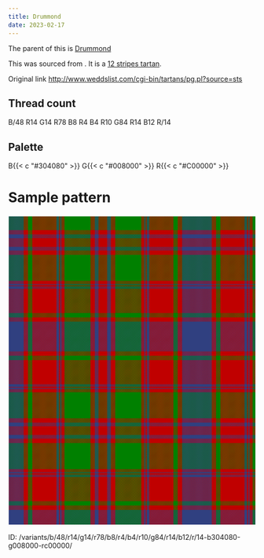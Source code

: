 ```yaml
---
title: Drummond
date: 2023-02-17
---
```

The parent of this is [Drummond](/tartans/b/48/r14/g14/r78/b8/r4/b4/r10/g84/r14/b12/r/14/)


This was sourced from <no value>.  It is a [12 stripes tartan](/stripes/stripes12/).

Original link http://www.weddslist.com/cgi-bin/tartans/pg.pl?source=sts

## Thread count
B/48 R14 G14 R78 B8 R4 B4 R10 G84 R14 B12 R/14

## Palette
B{{< c "#304080" >}} G{{< c "#008000" >}} R{{< c "#C00000" >}}

# Sample pattern

![Tartan detail](tartan.png "B/48 R14 G14 R78 B8 R4 B4 R10 G84 R14 B12 R/14 tartan")

ID: /variants/b/48/r14/g14/r78/b8/r4/b4/r10/g84/r14/b12/r/14-b304080-g008000-rc00000/
